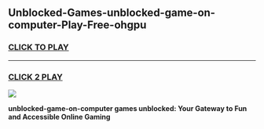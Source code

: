 
## Unblocked-Games-unblocked-game-on-computer-Play-Free-ohgpu
<h3>
<a href="https://premium76.site?title=unblocked-game-on-computer&ref=10A">CLICK TO PLAY</a></h3>
<hr>

<h3>
<a href="https://premium76.site?title=unblocked-game-on-computer&ref=10A">CLICK 2 PLAY</a>
  
</h3>

<a href="https://premium76.site?title=unblocked-game-on-computer&ref=10A"><img src="https://clearcache.store/games.png"></a>


**unblocked-game-on-computer games unblocked: Your Gateway to Fun and Accessible Online Gaming**
